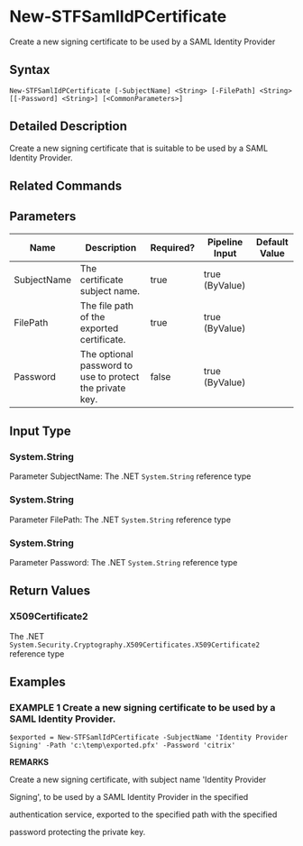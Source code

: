 ﻿# New-STFSamlIdPCertificate

Create a new signing certificate to be used by a SAML Identity Provider

## Syntax

```
New-STFSamlIdPCertificate [-SubjectName] <String> [-FilePath] <String> [[-Password] <String>] [<CommonParameters>]
```

## Detailed Description

Create a new signing certificate that is suitable to be used by a SAML Identity Provider.

## Related Commands


## Parameters

| Name   | Description | Required? | Pipeline Input | Default Value |
| --- | --- | --- | --- | --- |
|SubjectName|The certificate subject name.|true|true (ByValue)| |
|FilePath|The file path of the exported certificate.|true|true (ByValue)| |
|Password|The optional password to use to protect the private key.|false|true (ByValue)| |

## Input Type

### System.String

Parameter SubjectName: The .NET `System.String` reference type

### System.String

Parameter FilePath: The .NET `System.String` reference type

### System.String

Parameter Password: The .NET `System.String` reference type

## Return Values

### X509Certificate2

The .NET `System.Security.Cryptography.X509Certificates.X509Certificate2` reference type

## Examples

### EXAMPLE 1 Create a new signing certificate to be used by a SAML Identity Provider.

```
$exported = New-STFSamlIdPCertificate -SubjectName 'Identity Provider Signing' -Path 'c:\temp\exported.pfx' -Password 'citrix'
```

**REMARKS**

Create a new signing certificate, with subject name 'Identity Provider 

Signing', to be used by a SAML Identity Provider in the specified 

authentication service, exported to the specified path with the specified 

password protecting the private key.
